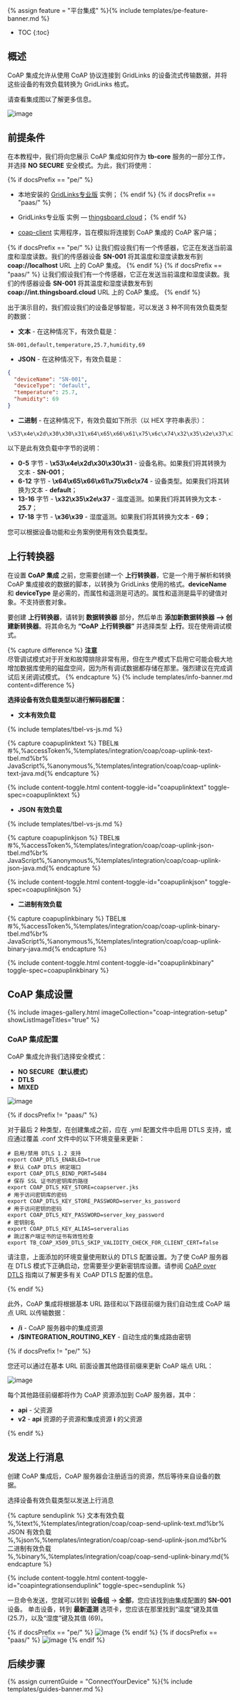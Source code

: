 {% assign feature = "平台集成" %}{% include templates/pe-feature-banner.md %}

* TOC
{:toc}

## 概述

CoAP 集成允许从使用 CoAP 协议连接到 GridLinks 的设备流式传输数据，并将这些设备的有效负载转换为 GridLinks 格式。

请查看集成图以了解更多信息。

![image](/images/user-guide/integrations/coap-integration.svg)

## 前提条件

在本教程中，我们将向您展示 CoAP 集成如何作为 **tb-core** 服务的一部分工作，并选择 **NO SECURE** 安全模式。为此，我们将使用：

{% if docsPrefix == "pe/" %}
- 本地安装的 [ GridLinks专业版](https://thingsboard.io/docs/user-guide/install/pe/installation-options/) 实例；
{% endif %}
{% if docsPrefix == "paas/" %}
-  GridLinks专业版 实例 — [thingsboard.cloud](https://thingsboard.cloud)；
{% endif %}

- [coap-client](https://manpages.ubuntu.com/manpages/focal/man5/coap-client.5.html) 实用程序，旨在模拟将连接到 CoAP 集成的 CoAP 客户端；

{% if docsPrefix == "pe/" %}
让我们假设我们有一个传感器，它正在发送当前温度和湿度读数。我们的传感器设备 **SN-001** 将其温度和湿度读数发布到 **coap://localhost** URL 上的 CoAP 集成。
{% endif %}
{% if docsPrefix == "paas/" %}
让我们假设我们有一个传感器，它正在发送当前温度和湿度读数。我们的传感器设备 **SN-001** 将其温度和湿度读数发布到 **coap://int.thingsboard.cloud** URL 上的 CoAP 集成。
{% endif %}

出于演示目的，我们假设我们的设备足够智能，可以发送 3 种不同有效负载类型的数据：
- **文本** - 在这种情况下，有效负载是：

```text
SN-001,default,temperature,25.7,humidity,69
```

- **JSON** - 在这种情况下，有效负载是：

```json
{
  "deviceName": "SN-001",
  "deviceType": "default",
  "temperature": 25.7,
  "humidity": 69
}
```

- **二进制** - 在这种情况下，有效负载如下所示（以 HEX 字符串表示）：

```text
\x53\x4e\x2d\x30\x30\x31\x64\x65\x66\x61\x75\x6c\x74\x32\x35\x2e\x37\x36\x39
```

以下是此有效负载中字节的说明：
- **0-5** 字节 - **\x53\x4e\x2d\x30\x30\x31** - 设备名称。如果我们将其转换为文本 - **SN-001**；
- **6-12** 字节 - **\x64\x65\x66\x61\x75\x6c\x74** - 设备类型。如果我们将其转换为文本 - **default**；
- **13-16** 字节 - **\x32\x35\x2e\x37** - 温度遥测。如果我们将其转换为文本 - **25.7**；
- **17-18** 字节 - **\x36\x39** - 湿度遥测。如果我们将其转换为文本 - **69**；

您可以根据设备功能和业务案例使用有效负载类型。

## 上行转换器

在设置 **CoAP 集成** 之前，您需要创建一个 **上行转换器**，它是一个用于解析和转换 CoAP 集成接收的数据的脚本，以转换为 GridLinks 使用的格式。**deviceName** 和 **deviceType** 是必需的，而属性和遥测是可选的。属性和遥测是扁平的键值对象。不支持嵌套对象。

要创建 **上行转换器**，请转到 **数据转换器** 部分，然后单击 **添加新数据转换器 —> 创建新转换器**。将其命名为 **“CoAP 上行转换器”** 并选择类型 **上行**。现在使用调试模式。

{% capture difference %}
**注意**
<br>
尽管调试模式对于开发和故障排除非常有用，但在生产模式下启用它可能会极大地增加数据库使用的磁盘空间，因为所有调试数据都存储在那里。强烈建议在完成调试后关闭调试模式。
{% endcapture %}
{% include templates/info-banner.md content=difference %}

**选择设备有效负载类型以进行解码器配置：**

- **文本有效负载**

{% include templates/tbel-vs-js.md %}

{% capture coapuplinktext %}
TBEL<small>推荐</small>%,%accessToken%,%templates/integration/coap/coap-uplink-text-tbel.md%br%
JavaScript<small></small>%,%anonymous%,%templates/integration/coap/coap-uplink-text-java.md{% endcapture %}

{% include content-toggle.html content-toggle-id="coapuplinktext" toggle-spec=coapuplinktext %}

- **JSON 有效负载**

{% include templates/tbel-vs-js.md %}

{% capture coapuplinkjson %}
TBEL<small>推荐</small>%,%accessToken%,%templates/integration/coap/coap-uplink-json-tbel.md%br%
JavaScript<small></small>%,%anonymous%,%templates/integration/coap/coap-uplink-json-java.md{% endcapture %}

{% include content-toggle.html content-toggle-id="coapuplinkjson" toggle-spec=coapuplinkjson %}


- **二进制有效负载**

{% capture coapuplinkbinary %}
TBEL<small>推荐</small>%,%accessToken%,%templates/integration/coap/coap-uplink-binary-tbel.md%br%
JavaScript<small></small>%,%anonymous%,%templates/integration/coap/coap-uplink-binary-java.md{% endcapture %}

{% include content-toggle.html content-toggle-id="coapuplinkbinary" toggle-spec=coapuplinkbinary %}

## CoAP 集成设置

{% include images-gallery.html imageCollection="coap-integration-setup" showListImageTitles="true" %}

### CoAP 集成配置

CoAP 集成允许我们选择安全模式：

- **NO SECURE（默认模式）**
- **DTLS**
- **MIXED**

![image](/images/user-guide/integrations/coap/coap-integration-modes-1.png)

{% if docsPrefix != "paas/" %}


对于最后 2 种类型，在创建集成之前，应在 .yml 配置文件中启用 DTLS 支持，或应通过覆盖 .conf 文件中的以下环境变量来更新：

```
# 启用/禁用 DTLS 1.2 支持
export COAP_DTLS_ENABLED=true
# 默认 CoAP DTLS 绑定端口
export COAP_DTLS_BIND_PORT=5484 
# 保存 SSL 证书的密钥库的路径
export COAP_DTLS_KEY_STORE=coapserver.jks 
# 用于访问密钥库的密码
export COAP_DTLS_KEY_STORE_PASSWORD=server_ks_password
# 用于访问密钥的密码
export COAP_DTLS_KEY_PASSWORD=server_key_password
# 密钥别名
export COAP_DTLS_KEY_ALIAS=serveralias
# 跳过客户端证书的证书有效性检查
export TB_COAP_X509_DTLS_SKIP_VALIDITY_CHECK_FOR_CLIENT_CERT=false
```

请注意，上面添加的环境变量使用默认的 DTLS 配置设置。为了使 CoAP 服务器在 DTLS 模式下正确启动，您需要至少更新密钥库设置。请参阅 [CoAP over DTLS](/docs/pe/user-guide/coap-over-dtls) 指南以了解更多有关 CoAP DTLS 配置的信息。

{% endif %}

此外，CoAP 集成将根据基本 URL 路径和以下路径前缀为我们自动生成 CoAP 端点 URL 以传输数据：
- **/i** - CoAP 服务器中的集成资源
- **/$INTEGRATION_ROUTING_KEY** - 自动生成的集成路由密钥

{% if docsPrefix != "pe/" %}

您还可以通过在基本 URL 前面设置其他路径前缀来更新 CoAP 端点 URL：

![image](/images/user-guide/integrations/coap/coap-integration-configuration-extra-path-prefix-1-paas.png)

每个其他路径前缀都将作为 CoAP 资源添加到 CoAP 服务器，其中：
- **api** - 父资源
- **v2** - **api** 资源的子资源和集成资源 **i** 的父资源

{% endif %}

## 发送上行消息

创建 CoAP 集成后，CoAP 服务器会注册适当的资源，然后等待来自设备的数据。

选择设备有效负载类型以发送上行消息

{% capture senduplink %}
文本有效负载<br>%,%text%,%templates/integration/coap/coap-send-uplink-text.md%br%
JSON 有效负载<br>%,%json%,%templates/integration/coap/coap-send-uplink-json.md%br%
二进制有效负载<br>%,%binary%,%templates/integration/coap/coap-send-uplink-binary.md{% endcapture %}

{% include content-toggle.html content-toggle-id="coapintegrationsenduplink" toggle-spec=senduplink %}

一旦命令发送，您就可以转到 **设备组** -> **全部**，您应该找到由集成配置的 **SN-001** 设备。
单击设备，转到 **最新遥测** 选项卡，您应该在那里找到“温度”键及其值 (25.7)，以及“湿度”键及其值 (69)。

{% if docsPrefix == "pe/" %}
![image](/images/user-guide/integrations/coap/coap-integration-test-uplink-pe.png)
{% endif %}
{% if docsPrefix == "paas/" %}
![image](/images/user-guide/integrations/coap/coap-integration-test-uplink-paas.png)
{% endif %}

## 后续步骤

{% assign currentGuide = "ConnectYourDevice" %}{% include templates/guides-banner.md %}